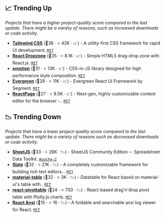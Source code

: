 ## 📈 Trending Up

_Projects that have a higher project-quality score compared to the last update. There might be a variety of reasons, such as increased downloads or code activity._

- <b><a href="https://github.com/tailwindlabs/tailwindcss">Tailewind CSS</a></b> (🥇38 ·  ⭐ 42K · 📈) - A utility-first CSS framework for rapid UI development. <code><a href="http://bit.ly/34MBwT8">MIT</a></code>
- <b><a href="https://github.com/react-dropzone/react-dropzone">React Dropzone</a></b> (🥇35 ·  ⭐ 8.1K · 📈) - Simple HTML5 drag-drop zone with React.js. <code><a href="http://bit.ly/34MBwT8">MIT</a></code>
- <b><a href="https://github.com/emotion-js/emotion">emotion</a></b> (🥉31 ·  ⭐ 13K · 📈) - CSS-in-JS library designed for high performance style composition. <code><a href="http://bit.ly/34MBwT8">MIT</a></code>
- <b><a href="https://github.com/segmentio/evergreen">Evergreen</a></b> (🥉29 ·  ⭐ 11K · 📈) - Evergreen React UI Framework by Segment. <code><a href="http://bit.ly/34MBwT8">MIT</a></code>
- <b><a href="https://github.com/react-page/react-page">ReactPage</a></b> (🥉27 ·  ⭐ 8.5K · 📈) - Next-gen, highly customizable content editor for the browser -.. <code><a href="http://bit.ly/34MBwT8">MIT</a></code>

## 📉 Trending Down

_Projects that have a lower project-quality score compared to the last update. There might be a variety of reasons such as decreased downloads or code activity._

- <b><a href="https://github.com/SheetJS/sheetjs">SheetJS</a></b> (🥈33 ·  ⭐ 26K · 📉) - SheetJS Community Edition -- Spreadsheet Data Toolkit. <code><a href="http://bit.ly/3nYMfla">Apache-2</a></code>
- <b><a href="https://github.com/ianstormtaylor/slate">Slate</a></b> (🥈32 ·  ⭐ 21K · 📉) - A completely customizable framework for building rich text editors... <code><a href="http://bit.ly/34MBwT8">MIT</a></code>
- <b><a href="https://github.com/mbrn/material-table">material-table</a></b> (🥇32 ·  ⭐ 3K · 📉) - Datatable for React based on material-ui's table with.. <code><a href="http://bit.ly/34MBwT8">MIT</a></code> <code><img src="https://material-ui.com/static/favicon.ico" style="display:inline;" width="13" height="13"></code>
- <b><a href="https://github.com/plotly/react-pivottable">react-pivottable</a></b> (🥉24 ·  ⭐ 750 · 📉) - React-based drag'n'drop pivot table with Plotly.js charts. <code><a href="http://bit.ly/34MBwT8">MIT</a></code>
- <b><a href="https://github.com/RaoHai/react-ansi">React Ansi</a></b> (🥉15 ·  ⭐ 16 · 📉) - A foldable and searchable ansi log viewer for React. <code><a href="http://bit.ly/34MBwT8">MIT</a></code>

